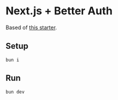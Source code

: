 # Next.js + Better Auth

Based of [this starter](https://github.com/JabirDev/nextjs-better-auth).

## Setup

```
bun i
```

## Run

```
bun dev
```
